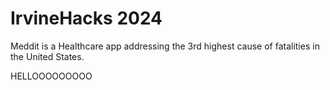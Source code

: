 # IrvineHacks 2024

Meddit is a Healthcare app addressing the 3rd highest cause of fatalities in the United States. 


HELLOOOOOOOOO

